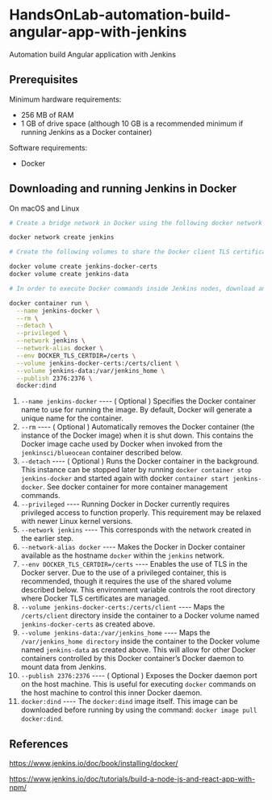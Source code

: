 # HandsOnLab-automation-build-angular-app-with-jenkins
Automation build Angular application with Jenkins

## Prerequisites
Minimum hardware requirements:
- 256 MB of RAM
- 1 GB of drive space (although 10 GB is a recommended minimum if running Jenkins as a Docker container)

Software requirements:
- Docker

## Downloading and running Jenkins in Docker
On macOS and Linux
```bash
# Create a bridge network in Docker using the following docker network create command:

docker network create jenkins

# Create the following volumes to share the Docker client TLS certificates needed to connect to the Docker daemon and persist the Jenkins data using the following docker volume create commands:

docker volume create jenkins-docker-certs
docker volume create jenkins-data

# In order to execute Docker commands inside Jenkins nodes, download and run the docker:dind Docker image using the following docker container run command:

docker container run \
  --name jenkins-docker \
  --rm \
  --detach \
  --privileged \
  --network jenkins \
  --network-alias docker \
  --env DOCKER_TLS_CERTDIR=/certs \
  --volume jenkins-docker-certs:/certs/client \
  --volume jenkins-data:/var/jenkins_home \
  --publish 2376:2376 \
  docker:dind
```
1. `--name jenkins-docker` ---- ( Optional ) Specifies the Docker container name to use for running the image. By default, Docker will generate a unique name for the container.
1. `--rm` ---- ( Optional ) Automatically removes the Docker container (the instance of the Docker image) when it is shut down. This contains the Docker image cache used by Docker when invoked from the `jenkinsci/blueocean` container described below.
1. `--detach` ---- ( Optional ) Runs the Docker container in the background. This instance can be stopped later by running `docker container stop jenkins-docker` and started again with docker `container start jenkins-docker`. See docker container for more container management commands.
1. `--privileged` ---- Running Docker in Docker currently requires privileged access to function properly. This requirement may be relaxed with newer Linux kernel versions.
1. `--network jenkins` ---- This corresponds with the network created in the earlier step.
1. `--network-alias docker` ---- Makes the Docker in Docker container available as the hostname `docker` within the `jenkins` network.
1. `--env DOCKER_TLS_CERTDIR=/certs` ---- Enables the use of TLS in the Docker server. Due to the use of a privileged container, this is recommended, though it requires the use of the shared volume described below. This environment variable controls the root directory where Docker TLS certificates are managed.
1. `--volume jenkins-docker-certs:/certs/client` ---- Maps the `/certs/client` directory inside the container to a Docker volume named `jenkins-docker-certs` as created above.
1. `--volume jenkins-data:/var/jenkins_home` ---- Maps the `/var/jenkins_home directory` inside the container to the Docker volume named `jenkins-data` as created above. This will allow for other Docker containers controlled by this Docker container’s Docker daemon to mount data from Jenkins.
1. `--publish 2376:2376` ---- ( Optional ) Exposes the Docker daemon port on the host machine. This is useful for executing `docker` commands on the host machine to control this inner Docker daemon.
1. `docker:dind` ---- The `docker:dind` image itself. This image can be downloaded before running by using the command: `docker image pull docker:dind`.

## References
https://www.jenkins.io/doc/book/installing/docker/

https://www.jenkins.io/doc/tutorials/build-a-node-js-and-react-app-with-npm/